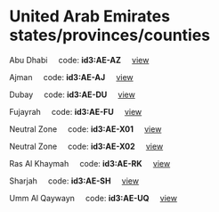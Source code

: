 # United Arab Emirates states/provinces/counties
Abu Dhabi&nbsp;&nbsp;&nbsp;&nbsp;&nbsp;code: **id3:AE-AZ**&nbsp;&nbsp;&nbsp;&nbsp;&nbsp;[view](../../export/geojson/medium/id3/ae/az.geojson)&nbsp;&nbsp;&nbsp;&nbsp;&nbsp;


Ajman&nbsp;&nbsp;&nbsp;&nbsp;&nbsp;code: **id3:AE-AJ**&nbsp;&nbsp;&nbsp;&nbsp;&nbsp;[view](../../export/geojson/medium/id3/ae/aj.geojson)&nbsp;&nbsp;&nbsp;&nbsp;&nbsp;


Dubay&nbsp;&nbsp;&nbsp;&nbsp;&nbsp;code: **id3:AE-DU**&nbsp;&nbsp;&nbsp;&nbsp;&nbsp;[view](../../export/geojson/medium/id3/ae/du.geojson)&nbsp;&nbsp;&nbsp;&nbsp;&nbsp;


Fujayrah&nbsp;&nbsp;&nbsp;&nbsp;&nbsp;code: **id3:AE-FU**&nbsp;&nbsp;&nbsp;&nbsp;&nbsp;[view](../../export/geojson/medium/id3/ae/fu.geojson)&nbsp;&nbsp;&nbsp;&nbsp;&nbsp;


Neutral Zone&nbsp;&nbsp;&nbsp;&nbsp;&nbsp;code: **id3:AE-X01**&nbsp;&nbsp;&nbsp;&nbsp;&nbsp;[view](../../export/geojson/medium/id3/ae/x01.geojson)&nbsp;&nbsp;&nbsp;&nbsp;&nbsp;


Neutral Zone&nbsp;&nbsp;&nbsp;&nbsp;&nbsp;code: **id3:AE-X02**&nbsp;&nbsp;&nbsp;&nbsp;&nbsp;[view](../../export/geojson/medium/id3/ae/x02.geojson)&nbsp;&nbsp;&nbsp;&nbsp;&nbsp;


Ras Al Khaymah&nbsp;&nbsp;&nbsp;&nbsp;&nbsp;code: **id3:AE-RK**&nbsp;&nbsp;&nbsp;&nbsp;&nbsp;[view](../../export/geojson/medium/id3/ae/rk.geojson)&nbsp;&nbsp;&nbsp;&nbsp;&nbsp;


Sharjah&nbsp;&nbsp;&nbsp;&nbsp;&nbsp;code: **id3:AE-SH**&nbsp;&nbsp;&nbsp;&nbsp;&nbsp;[view](../../export/geojson/medium/id3/ae/sh.geojson)&nbsp;&nbsp;&nbsp;&nbsp;&nbsp;


Umm Al Qaywayn&nbsp;&nbsp;&nbsp;&nbsp;&nbsp;code: **id3:AE-UQ**&nbsp;&nbsp;&nbsp;&nbsp;&nbsp;[view](../../export/geojson/medium/id3/ae/uq.geojson)&nbsp;&nbsp;&nbsp;&nbsp;&nbsp;


